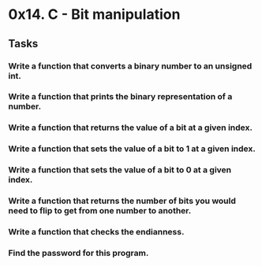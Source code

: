 # 0x14. C - Bit manipulation

## Tasks
### Write a function that converts a binary number to an unsigned int.
### Write a function that prints the binary representation of a number.
### Write a function that returns the value of a bit at a given index.
### Write a function that sets the value of a bit to 1 at a given index.
### Write a function that sets the value of a bit to 0 at a given index.
### Write a function that returns the number of bits you would need to flip to get from one number to another.
### Write a function that checks the endianness.
### Find the password for this program.
